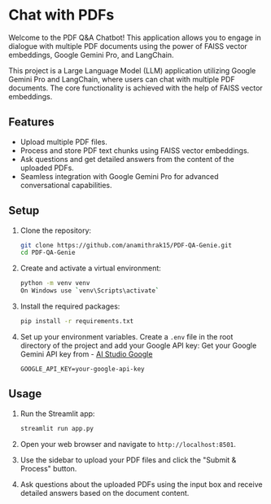 # Chat with PDFs
Welcome to the PDF Q&A Chatbot! This application allows you to engage in dialogue with multiple PDF documents using the power of FAISS vector embeddings, Google Gemini Pro, and LangChain.

This project is a Large Language Model (LLM) application utilizing Google Gemini Pro and LangChain, where users can chat with multiple PDF documents. The core functionality is achieved with the help of FAISS vector embeddings.


## Features

- Upload multiple PDF files.
- Process and store PDF text chunks using FAISS vector embeddings.
- Ask questions and get detailed answers from the content of the uploaded PDFs.
- Seamless integration with Google Gemini Pro for advanced conversational capabilities.

## Setup

1. Clone the repository:

    ```bash
    git clone https://github.com/anamithrak15/PDF-QA-Genie.git
    cd PDF-QA-Genie
    ```

2. Create and activate a virtual environment:

    ```bash
    python -m venv venv
    On Windows use `venv\Scripts\activate`
    ```

3. Install the required packages:

    ```bash
    pip install -r requirements.txt
    ```

4. Set up your environment variables. Create a `.env` file in the root directory of the project and add your Google API key:
   Get your Google Gemini API key from - [AI Studio Google](https://aistudio.google.com/app/apikey?_gl=1*605nqu*_ga*MzM5MDUxNTAwLjE3MjA4OTIxNTg.*_ga_P1DBVKWT6V*MTcyMDg5MjE1OC4xLjEuMTcyMDg5MjE2MS41Ny4wLjkwMDAyNzg1Nw..)

    ```env
    GOOGLE_API_KEY=your-google-api-key
    ```

## Usage

1. Run the Streamlit app:

    ```bash
    streamlit run app.py
    ```

2. Open your web browser and navigate to `http://localhost:8501`.

3. Use the sidebar to upload your PDF files and click the "Submit & Process" button.

4. Ask questions about the uploaded PDFs using the input box and receive detailed answers based on the document content.
